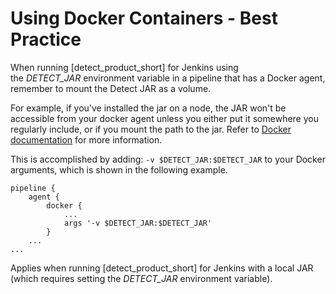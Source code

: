 # Using Docker Containers - Best Practice
When running [detect_product_short] for Jenkins using the *DETECT\_JAR* environment variable in a pipeline that has a Docker agent, remember to mount the Detect JAR as a volume.

For example, if you've installed the jar on a node, the JAR won't be accessible from your docker agent unless you either put it somewhere you regularly
include, or if you mount the path to the jar. Refer to [Docker documentation](https://docs.docker.com/storage/bind-mounts/#choose-the--v-or---mount-flag) for more information.

This is accomplished by adding:
`-v $DETECT_JAR:$DETECT_JAR` to your Docker arguments, which is shown in the following example. 

```
pipeline {
    agent {
        docker {
            ...
            args '-v $DETECT_JAR:$DETECT_JAR'
        }
    ...
...
```

Applies when running [detect_product_short] for Jenkins with a local JAR (which requires setting the *DETECT\_JAR* environment variable).
